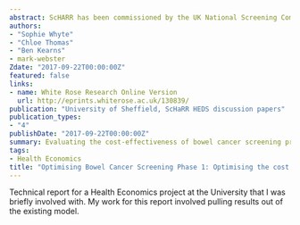 ```yaml
---
abstract: ScHARR has been commissioned by the UK National Screening Committee (NSC) to consider the costeffectiveness and endoscopy capacity requirements of a variety of different screening options incorporating faecal immunochemical testing (FIT) and bowel scope (BS) within the Bowel Cancer Screening Programme (BCSP).<br><br>An existing cost-effectiveness model was used. The model was refined considerably, new data included and model validation was undertaken. All FIT thresholds between 20 and 180 µg/ml were modelled. Analyses were undertaken to determine which screening strategies involving repeated FIT screening and/or bowel scope are most cost-effective given endoscopy constraints. Note that the conclusions reached are based on optimising cost-effectiveness where effectiveness is measured in terms of QALYs gained. If the aim was to optimise QALY gains or CRC incidence/mortality reduction then conclusions would be different.<br><br>The analysis without endoscopy constraints indicates that the most cost effective screening strategy is the one which delivers the most intensive screening. Regardless of capacity constraints the current screening strategies (gFOBT 2-yearly 60-74 with or without bowel scope age 55) are dominated by a FIT screening strategy (i.e. a FIT strategy exists which is more effective and less expensive). For repeated FIT screening it is recommended that the screening interval is kept to 2-yearly screening. However, increased benefits may be obtained by re-inviting non-attenders after a 1 year interval. The optimal starting age for a repeated FIT screening strategy is 50 or 51 hence it is suggested that the screening start age is reduced compared to what is currently used in the BCSP. The optimal upper screening age varies between 65 and 74, depending on the capacity constraint used. The optimal FIT threshold depends on the available capacity for screening referral colonoscopies. With 50,000 screening referral colonoscopies (current capacity) then we recommend a strategy of 2-yearly, age 51-65, FIT161 (8 screens). With 70,000 screening referral colonoscopies (current capacity) then we recommend a strategy of 2-yearly, age 50-70, FIT153 (11 screens). If 90,000 screening referral colonoscopies is considered feasible to achieve in the future then we recommend a strategy of 2-yearly, age 50-74, FIT124 (13 screens).<br><br>In terms of bowel scope screening the model found uncertainty in whether it is cost effective to replace one FIT screen with a one-off bowel scope at age 58/59. However, a repeated FIT screening strategy requiring 125k screening referral colonoscopies annually would be far more effective and cost effective than a one-off bowel scope at age 59. Such strategies could be considered to have equivalent ‘endoscopy capacity’ (assuming that 10 bowel scopes and 4 screening referral colonoscopies are equivalent ).Hence, if bowel scope capacity could be used for undertaking screening referral colonoscopies this would result in higher effectiveness and cost-effectiveness.
authors:
- "Sophie Whyte"
- "Chloe Thomas"
- "Ben Kearns"
- mark-webster
Zdate: "2017-09-22T00:00:00Z"
featured: false
links:
- name: White Rose Research Online Version
  url: http://eprints.whiterose.ac.uk/130839/
publication: "University of Sheffield, ScHaRR HEDS discussion papers"
publication_types:
- "4"
publishDate: "2017-09-22T00:00:00Z"
summary: Evaluating the cost-effectiveness of bowel cancer screening programmes in the UK.
tags:
- Health Economics
title: "Optimising Bowel Cancer Screening Phase 1: Optimising the cost effectiveness of repeated FIT screening and screening strategies combining bowel scope and FIT screening"
---
```


Technical report for a Health Economics project at the University that I was briefly involved with. My work for this report involved pulling results out of the existing model.
